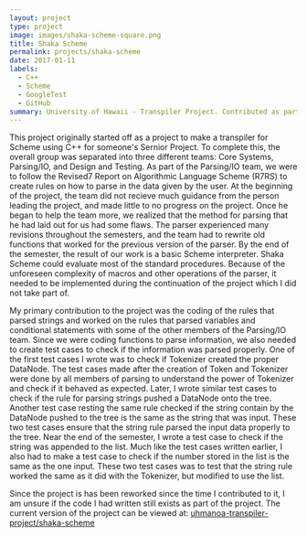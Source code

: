 ```yaml
---
layout: project
type: project
image: images/shaka-scheme-square.png
title: Shaka Scheme
permalink: projects/shaka-scheme
date: 2017-01-11
labels:
  - C++
  - Scheme
  - GoogleTest
  - GitHub
summary: University of Hawaii - Transpiler Project. Contributed as part of the Parsing/IO team to create a REPL for a basic Scheme interpretter using C++.
---
```


This project originally started off as a project to make a transpiler for Scheme using C++ for someone's Sernior Project. To complete this, the overall group was separated into three different teams: Core Systems, Parsing/IO, and Design and Testing. As part of the Parsing/IO team, we were to follow the Revised7 Report on Algorithmic Language Scheme (R7RS) to create rules on how to parse in the data given by the user. At the beginning of the project, the team did not recieve much guidance from the person leading the project, and made little to no progress on the project. Once he began to help the team more, we realized that the method for parsing that he had laid out for us had some flaws. The parser experienced many revisions throughout the semesters, and the team had to rewrite old functions that worked for the previous version of the parser. By the end of the semester, the result of our work is a basic Scheme interpreter.  Shaka Scheme could evaluate most of the standard procedures. Because of the unforeseen complexity of macros and other operations of the parser, it needed to be implemented during the continuation of the project which I did not take part of.

My primary contribution to the project was the coding of the rules that parsed strings and worked on the rules that parsed variables and conditional statements with some of the other members of the Parsing/IO team. Since we were coding functions to parse information, we also needed to create test cases to check if the information was parsed properly. One of the first test cases I wrote was to check if Tokenizer created the proper DataNode. The test cases made after the creation of Token and Tokenizer were done by all members of parsing to understand the power of Tokenizer and check if it behaved as expected. Later, I wrote similar test cases to check if the rule for parsing strings pushed a DataNode onto the tree. Another test case resting the same rule checked if the string contain by the DataNode pushed to the tree is the same as the string that was input. These two test cases ensure that the string rule parsed the input data properly to the tree. Near the end of the semester, I wrote a test case to check if the string was appended to the list. Much like the test cases written earlier, I also had to make a test case to check if the number stored in the list is the same as the one input. These two test cases was to test that the string rule worked the same as it did with the Tokenizer, but modified to use the list.

Since the project is has been reworked since the time I contributed to it, I am unsure if the code I had written still exists as part of the project. The current version of the project can be viewed at: <a href="https://github.com/uhmanoa-transpiler-project/shaka-scheme"><i class="large github icon "></i>uhmanoa-transpiler-project/shaka-scheme</a>
